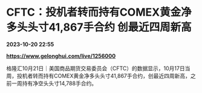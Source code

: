 # CFTC：投机者转而持有COMEX黄金净多头头寸41,867手合约 创最近四周新高

**2023-10-20 22:55**

**https://www.gelonghui.com/live/1256000**

格隆汇10月21日｜美国商品期货交易委员会（CFTC）的数据显示，10月17日当周，投机者转而持有COMEX黄金净多头头寸41,867手合约，创最近四周新高，之前一周持有净空头头寸14,788手合约。